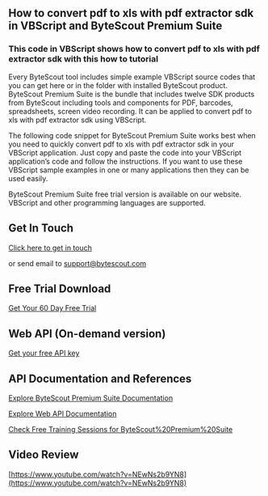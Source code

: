 ## How to convert pdf to xls with pdf extractor sdk in VBScript and ByteScout Premium Suite

### This code in VBScript shows how to convert pdf to xls with pdf extractor sdk with this how to tutorial

Every ByteScout tool includes simple example VBScript source codes that you can get here or in the folder with installed ByteScout product. ByteScout Premium Suite is the bundle that includes twelve SDK products from ByteScout including tools and components for PDF, barcodes, spreadsheets, screen video recording. It can be applied to convert pdf to xls with pdf extractor sdk using VBScript.

The following code snippet for ByteScout Premium Suite works best when you need to quickly convert pdf to xls with pdf extractor sdk in your VBScript application. Just copy and paste the code into your VBScript application’s code and follow the instructions. If you want to use these VBScript sample examples in one or many applications then they can be used easily.

ByteScout Premium Suite free trial version is available on our website. VBScript and other programming languages are supported.

## Get In Touch

[Click here to get in touch](https://bytescout.zendesk.com/hc/en-us/requests/new?subject=ByteScout%20Premium%20Suite%20Question)

or send email to [support@bytescout.com](mailto:support@bytescout.com?subject=ByteScout%20Premium%20Suite%20Question) 

## Free Trial Download

[Get Your 60 Day Free Trial](https://bytescout.com/download/web-installer?utm_source=github-readme)

## Web API (On-demand version)

[Get your free API key](https://pdf.co/documentation/api?utm_source=github-readme)

## API Documentation and References

[Explore ByteScout Premium Suite Documentation](https://bytescout.com/documentation/index.html?utm_source=github-readme)

[Explore Web API Documentation](https://pdf.co/documentation/api?utm_source=github-readme)

[Check Free Training Sessions for ByteScout%20Premium%20Suite](https://academy.bytescout.com/)

## Video Review

[https://www.youtube.com/watch?v=NEwNs2b9YN8](https://www.youtube.com/watch?v=NEwNs2b9YN8)